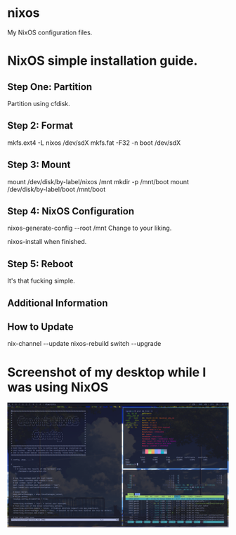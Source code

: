 # nixos
My NixOS configuration files.

# NixOS simple installation guide.

## Step One: Partition

Partition using cfdisk.

## Step 2: Format

mkfs.ext4 -L nixos /dev/sdX
mkfs.fat -F32 -n boot /dev/sdX

## Step 3: Mount
mount /dev/disk/by-label/nixos /mnt
mkdir -p /mnt/boot
mount /dev/disk/by-label/boot /mnt/boot

## Step 4: NixOS Configuration

nixos-generate-config --root /mnt
Change to your liking.

nixos-install when finished.

## Step 5: Reboot

It's that fucking simple.

## Additional Information

## How to Update

nix-channel --update
nixos-rebuild switch --upgrade

# Screenshot of my desktop while I was using NixOS

![Nix](https://github.com/tuxfanboy/nixos/blob/main/nixos-screenshot.png)
